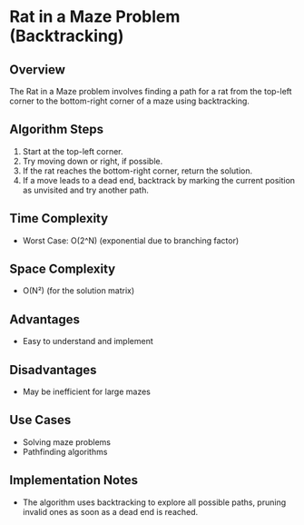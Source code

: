 # Rat in a Maze Problem (Backtracking)

## Overview
The Rat in a Maze problem involves finding a path for a rat from the top-left corner to the bottom-right corner of a maze using backtracking.

## Algorithm Steps
1. Start at the top-left corner.
2. Try moving down or right, if possible.
3. If the rat reaches the bottom-right corner, return the solution.
4. If a move leads to a dead end, backtrack by marking the current position as unvisited and try another path.

## Time Complexity
- Worst Case: O(2^N) (exponential due to branching factor)

## Space Complexity
- O(N²) (for the solution matrix)

## Advantages
- Easy to understand and implement

## Disadvantages
- May be inefficient for large mazes

## Use Cases
- Solving maze problems
- Pathfinding algorithms

## Implementation Notes
- The algorithm uses backtracking to explore all possible paths, pruning invalid ones as soon as a dead end is reached.